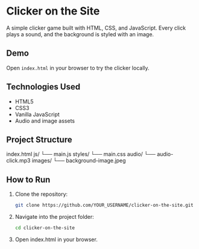 # Clicker on the Site

A simple clicker game built with HTML, CSS, and JavaScript. Every click plays a sound, and the background is styled with an image.

## Demo

Open `index.html` in your browser to try the clicker locally.

## Technologies Used

- HTML5
- CSS3
- Vanilla JavaScript
- Audio and image assets

## Project Structure

index.html
js/
└── main.js
styles/
└── main.css
audio/
└── audio-click.mp3
images/
└── background-image.jpeg

## How to Run

1. Clone the repository:
   ```bash
   git clone https://github.com/YOUR_USERNAME/clicker-on-the-site.git
   
2. Navigate into the project folder:
   ```bash
   cd clicker-on-the-site

3. Open index.html in your browser.
